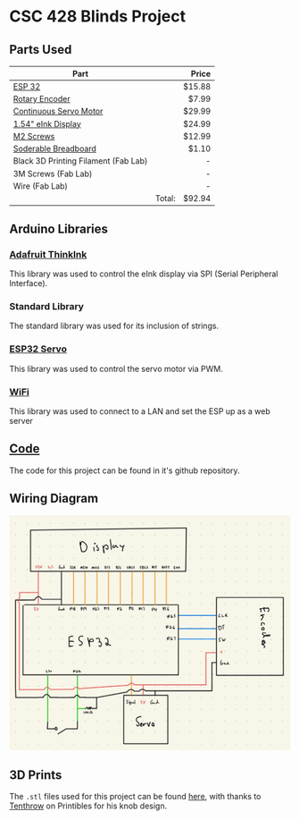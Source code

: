 # CSC 428 Blinds Project

## Parts Used
Part | |Price
| --- | ---: | ---:|
[ESP 32](https://www.amazon.com/dp/B0B764963C?psc=1&ref=ppx_yo2ov_dt_b_product_details) | |$15.88
[Rotary Encoder](https://www.amazon.com/dp/B0CF57FT4J?psc=1&ref=ppx_yo2ov_dt_b_product_details) | | $7.99
[Continuous Servo Motor](https://www.amazon.com/dp/B08JCVLSCK?psc=1&ref=ppx_yo2ov_dt_b_product_details) | | $29.99
[1.54" eInk Display](https://www.adafruit.com/product/4196) | | $24.99
[M2 Screws](https://www.amazon.com/dp/B07W5J19Y5?psc=1&ref=ppx_yo2ov_dt_b_product_details) | | $12.99
[Soderable Breadboard](https://www.digikey.com/en/products/detail/digikey/DKS-SOLDERBREAD-02/15970925) | | $1.10
Black 3D Printing Filament (Fab Lab) | | -
3M Screws (Fab Lab) | | -
Wire (Fab Lab) | | -
| |Total: |$92.94

## Arduino Libraries
### [Adafruit ThinkInk](https://github.com/adafruit/Adafruit_EPD/tree/master)
This library was used to control the eInk display via SPI (Serial Peripheral Interface).
### Standard Library
The standard library was used for its inclusion of strings.
### [ESP32 Servo](https://www.arduino.cc/reference/en/libraries/esp32servo/)
This library was used to control the servo motor via PWM.
### [WiFi](https://www.arduino.cc/reference/en/libraries/wifi/)
This library was used to connect to a LAN and set the ESP up as a web server

## [Code](https://github.com/ChristopherBrown200/CSC-428-Blinds)
The code for this project can be found in it's github repository.


## Wiring Diagram
![](https://github.com/ChristopherBrown200/CSC-428-Blinds/blob/main/Pictures/Wiring.jpg)

## 3D Prints 
The `.stl` files used for this project can be found [here](https://github.com/ChristopherBrown200/CSC-428-Blinds/tree/main/3D%20Models), with thanks to [Tenthrow](https://www.printables.com/@Tenthrow_13787) on Printibles for his knob design.

